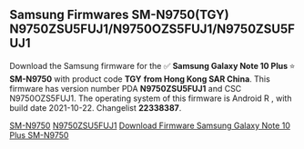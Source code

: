 <h2>Samsung Firmwares SM-N9750(TGY) N9750ZSU5FUJ1/N9750OZS5FUJ1/N9750ZSU5FUJ1</h2>
Download the Samsung firmware for the ✅ <strong>Samsung Galaxy Note 10 Plus </strong> ⭐ <strong>SM-N9750</strong> with product code <strong>TGY</strong> <strong> from Hong Kong SAR China</strong>. This firmware has version number PDA <strong>N9750ZSU5FUJ1</strong> and CSC N9750OZS5FUJ1. The operating system of this firmware is Android R , with build date 2021-10-22. Changelist <strong>22338387</strong>.


[SM-N9750](https://samfirm.shop/samsung/model/SM-N9750)
[N9750ZSU5FUJ1](https://samfirm.shop/samsung/pda/N9750ZSU5FUJ1)
[Download Firmware Samsung Galaxy Note 10 Plus SM-N9750](https://samfirm.shop/samsung/firmware/467862)
